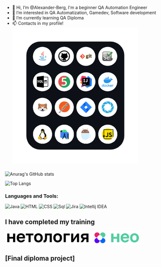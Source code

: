 - 👋 Hi, I’m @Alexander-Berg, I'm a beginner QA Automation Engineer
- 👀 I’m interested in QA Automatization, Gamedev, Software development
- 🌱 I’m currently learning QA Diploma
- 📫 Contacts in my profile!                                               
![FFF](https://github.com/Alexander-Berg/Alexander-Berg/blob/6ab992e18d365526da51795c1c76e6d369ec4c27/source/image.png)

###
![Anurag's GitHub stats](https://github-readme-stats.vercel.app/api?username=Alexander-Berg&show_icons=true&theme=vision-friendly-dark)

![Top Langs](https://github-readme-stats.vercel.app/api/top-langs/?username=Alexander-Berg&langscount=4)

### Languages and Tools:
![Java](https://img.shields.io/badge/-Java-090909?style=for-the-badge&logo=java&logoColor=47C5FB)
![HTML](https://img.shields.io/badge/-HTML-090909?style=for-the-badge&logo=html&logoColor=F8C52C)
![CSS](https://img.shields.io/badge/-CSS-090909?style=for-the-badge&logo=css&logoColor=F88C00)
![Sql](https://img.shields.io/badge/-Sql-090909?style=for-the-badge&logo=mlsql&logoColor=00648B)
![Jira](https://img.shields.io/badge/-Jira-090909?style=for-the-badge&logo=jira&logoColor=00648B)
![Intellij IDEA](https://img.shields.io/badge/-Intellij_IDEA-090909?style=for-the-badge&logo=intellij_idea&logoColor=00648B)

## I have completed my training
[![Header](https://github.com/Aleks4404/Aleks4404/blob/main/assets/neo.png)](https://netology.ru/)
## [Final diploma project]




<!---
Alexander-Berg/Alexander-Berg is a ✨ special ✨ repository because its `README.md` (this file) appears on your GitHub profile.
You can click the Preview link to take a look at your changes.
--->
